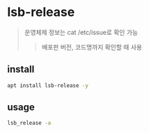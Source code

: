 # lsb-release

> 운영체제 정보는 cat /etc/issue로 확인 가능
>
> > 배포판 버전, 코드명까지 확인할 때 사용

## install

```sh
apt install lsb-release -y
```

## usage

```sh
lsb_release -a
```
